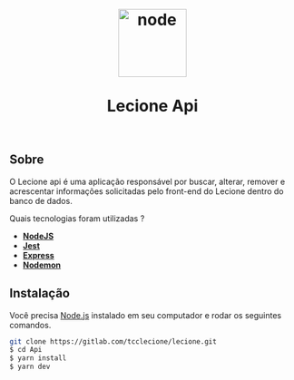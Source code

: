 <h1 align="center">
<br>
  <img src="https://cdn.iconscout.com/icon/free/png-512/node-js-1174925.png" alt="node" width="120">
<br>
<br>
Lecione Api
</h1>
<br>


## Sobre

O Lecione api é uma aplicação responsável por buscar, alterar, remover e acrescentar informações solicitadas pelo front-end do Lecione dentro do banco de dados.

Quais tecnologias foram utilizadas ?

- **[NodeJS](https://nodejs.org/en/)**
- **[Jest](https://jestjs.io/)**
- **[Express](https://expressjs.com/)**
- **[Nodemon](https://nodemon.io/)**


## Instalação

Você precisa [Node.js](https://nodejs.org) instalado em seu computador e rodar
os seguintes comandos.

```bash
git clone https://gitlab.com/tcclecione/lecione.git
$ cd Api
$ yarn install
$ yarn dev
```
